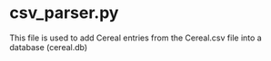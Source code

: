 # csv_parser.py
This file is used to add Cereal entries from the Cereal.csv file into a database (cereal.db)